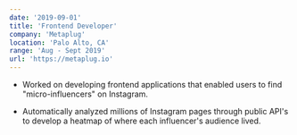 ```yaml
---
date: '2019-09-01'
title: 'Frontend Developer'
company: 'Metaplug'
location: 'Palo Alto, CA'
range: 'Aug - Sept 2019'
url: 'https://metaplug.io'
---
```


- Worked on developing frontend applications that enabled users to find "micro-influencers" on Instagram.

- Automatically analyzed millions of Instagram pages through public API's to develop a heatmap of where each influencer's audience lived.
